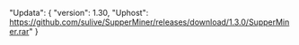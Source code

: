    "Updata":
	{
		"version": 1.30,
		"Uphost": https://github.com/sulive/SupperMiner/releases/download/1.3.0/SupperMiner.rar"
	}
